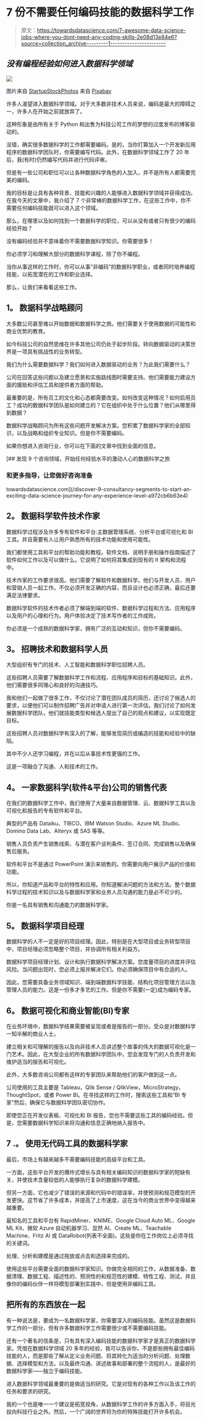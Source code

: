 # 7 份不需要任何编码技能的数据科学工作

> 原文：<https://towardsdatascience.com/7-awesome-data-science-jobs-where-you-dont-need-any-coding-skills-2e08d13e84e6?source=collection_archive---------1----------------------->

## ***没有编程经验如何进入数据科学领域***

![](img/2ad433a4403036c5595d6d2a98541f58.png)

图片来自 [StartupStockPhotos](https://pixabay.com/users/startupstockphotos-690514) 来自 [Pixabay](https://pixabay.com/photos/children-win-success-video-game-593313/)

许多人渴望进入数据科学领域。对于大多数非技术人员来说，编码是最大的障碍之一，许多人在开始之前就放弃了。

这种形象是由所有关于 Python 和出售为科技公司工作的梦想的过度发布的博客驱动的。

没错，确实很多数据科学的工作都需要编码。是的，当你打算加入一个开发新应用程序的数据科学团队时，你需要编写代码。此外，在数据科学领域工作了 20 年后，我(有时)仍然编写代码并进行代码评审。

但是有一些公司和职位可以让各种数据科学角色的人加入，并不是所有人都需要完美的编码。

我的目标是让具有各种背景、技能和兴趣的人能够进入数据科学领域并获得成功。在我今天的文章中，我介绍了 7 个非常棒的数据科学工作，在这些工作中，你不需要任何编码技能就可以进入这个领域。

那么，在哪里以及如何找到一个数据科学的职位，可以从没有或者只有很少的编码经验开始？

没有编码经验并不意味着你不需要数据科学知识。你需要很多！

你必须学习和理解大部分的数据科学课程，除了你不编程。

当你从事这样的工作时，你可以从事“非编码”的数据科学职业，或者同时培养编程技能，以拓宽潜在的工作和职业选择。

那么，让我们来看看这些工作。

## **1。** **数据科学战略顾问**

大多数公司甚至难以开始数据和数据科学之旅。他们需要关于使用数据的可能性和商业优势的教育。

如今科技公司的自然思维在许多其他公司仍处于起步阶段。转向数据驱动的决策世界是一项具有挑战性的业务转型。

我们为什么需要数据科学？我们如何进入数据驱动的业务？为此我们需要什么？

公司在回答这些问题以及建立愿景和实施路线图时需要支持。他们需要能力建设方面的援助和评估工具和提供者方面的帮助。

最重要的是，所有员工的文化和心态都需要改变。如何改变这种情况？如何启用员工？成功的数据科学团队是如何建立的？它在组织中处于什么位置？他们从哪里得到数据？

数据科学战略顾问为所有这些问题开发解决方案。您积累了数据科学家的全部知识，以及战略和组织专业知识。但是你不需要编码。

如果你想进入咨询行业，你可以在下面的文章中找到全面的信息。

[](/discover-9-consultancy-segments-to-start-an-exciting-data-science-journey-for-any-experience-level-a972cb6b63e4) [## 发现 9 个咨询领域，开始任何经验水平的激动人心的数据科学之旅

### 和更多指导，让您做好咨询准备

towardsdatascience.com](/discover-9-consultancy-segments-to-start-an-exciting-data-science-journey-for-any-experience-level-a972cb6b63e4) 

## **2。** **数据科学软件技术作家**

数据科学过程涉及许多专有软件和平台:主数据管理系统、分析平台或可视化和 BI 工具。并且需要有人让用户熟悉所有的技术功能和使用可能性。

我们都使用工具和平台的帮助功能和教程。软件文档、说明手册和操作指南描述了软件如何工作以及可以做什么。它说明了如何将其集成到现有的 It 架构和流程中。

技术作家的工作要求很高。他们需要了解软件和数据科学。他们与开发人员、用户和营销人员一起工作。不仅必须开发正确的内容，而且设计也必须正确，最后还要满足法律要求。

数据科学软件的技术作者必须了解端到端的软件、数据科学过程和方法、应用程序以及用户的心理和行为。用户体验决定了技术写作者的工作成败。

你必须是一个成熟的数据科学家，拥有广泛的互动和知识，但你不需要编码。

## **3。** **招聘技术和数据科学人员**

大型组织有专门的技术、人工智能和数据科学职位招聘人员。

这些招聘人员需要了解数据科学工作和流程、应用程序和目标的基础知识。此外，他们需要很多同理心和良好的沟通技巧。

我和他们一起做了很多工作，不仅讨论了潜在团队成员的简历，还讨论了候选人的要求，以便他们可以制作招聘广告并对申请人进行第一次评估。我们讨论了如何发展数据科学团队，他们就技能类型和候选人提出了自己的观点和建议，以实现既定目标。

这些招聘人员对数据科学有深入的了解，能够发现简历或编造的技能和经验中的缺陷。

其中不少人还学习编程，并在以后从事技术性更强的工作。

这是一项融合了沟通、人和技术的工作。

## **4。** **一家数据科学(软件&平台)公司的销售代表**

在我们的数据科学工作中，我们使用了大量来自数据管理、云、数据科学工具以及可视化和报告的专有软件和平台。

典型的产品有 Dataiku、TIBCO、IBM Watson Studio、Azure ML Studio、Domino Data Lab、Alteryx 或 SAS 等等。

销售人员负责产生销售线索、与潜在客户谈判条件、签订合同、完成销售以及确保售后服务。

软件和平台不是通过 PowerPoint 演示来销售的。你需要向用户展示产品的价值和功能。

所以，你知道产品和平台的特性和应用。你知道解决问题的方法和方法。整个数据科学过程的技术知识以及与数据科学家和业务人员沟通的能力是必不可少的。

你是一名具有销售和沟通能力的数据科学家。

## **5。** **数据科学项目经理**

数据科学的人不一定是好的项目经理。因此，特别是在大型项目或业务转型项目中，项目经理必须忽略整个项目，并协调所有相关利益方。

数据科学项目经理计划、设计和执行数据科学解决方案。您度量项目的进度并评估风险。当问题出现时，您必须上报并解决它们。你必须确保项目中有合适的人。

因此，您需要具备业务领域知识、端到端数据科学技能、结构化项目管理方法以及管理人员的能力。这是一份多才多艺的工作。但是你不需要(一定)成为编码专家。

## **6。** **数据可视化和商业智能(BI)专家**

在业务环境中，数据科学结果需要被呈现或者是报告的一部分。受众是对数据科学一知半解的商业人士。

建立相关和可理解的报告以及向非技术人员讲述整个故事的伟大的数据可视化是一门艺术。因此，在大型企业的所有数据科学团队中，您会发现专门的人负责开发和维护适当的报告和可视化。

此外，大多数咨询公司都有这样的专家团队来帮助他们的客户做到这一点。

公司使用的工具主要是 Tableau，Qlik Sense / QlikView，MicroStrategy，ThoughtSpot，或者 Power BI。在寻找这样的工作时，搜索这些工具和“BI 专家”然后，确保它与数据科学团队密切协作。

即使您正在开发仪表板、可视化和 BI 报告，您也不需要这些工具的编码经验。但是，您需要数据科学知识来将沟通和信息正确地纳入报告中。

## 7 .**。** **使用无代码工具的数据科学家**

最后，市场上有越来越多不需要编码技能的高级平台和工具。

一方面，这些平台开发的爆炸式增长与具有相关编码知识的数据科学家的短缺有关，并使技术含量较低的人能够执行复杂的数据科学建模。

但另一方面，它也减少了错误的来源和代码中的错误率，并使预测和规范模型的开发更快。这节省了许多成本，并提高了上市速度，这在当今的商业世界中变得越来越重要。

最知名的工具和平台有 RapidMiner、KNIME、Google Cloud Auto ML、Google ML Kit、微软 Azure 自动机器学习、显然 AI、Create ML、Teachable Machine、Fritz AI 或 DataRobot(列表不全面)。这些是你在工作岗位上必须寻找的关键词。

处理、分析和建模是通过拖放或点击和选择来完成的。

使用这些平台需要全面的数据科学家知识。你做完全相同的工作，从数据准备、数据清理、数据工程、描述性的、预测性的和规范性的建模、特性工程、测试，并且像你的编码伙伴一样将模型部署到实践中，但是使用非编码工具。

## **把所有的东西放在一起**

有一种说法是，要成为一名数据科学家，你需要深入的编码技能。虽然这是数据科学工作的一部分，但有许多数据科学工作需要很少或不需要编码技能。

还有一个著名的信条是，只有具有深入编码技能的数据科学家才是真正的数据科学家。凭借在数据科学领域 20 多年的经验，我可以告诉你，不是那些拥有最佳编码技能的人，而是那些了解从定义业务问题、将其转化为适当的分析问题、处理数据、选择模型和方法，以及最终沟通、讲述故事和部署的整个流程的人，是最好的数据科学家——独立于编码技能。

进入数据科学领域最重要的是做适当的研究。它是对现有的各种工作以及该工作的任务和要求的研究。

我的一个也是唯一一个建议是拓宽视角，从数据科学工作的许多方面入手，将目光投向科技行业之外。然后，一个广阔的世界将为你的特殊技能打开许多机会。